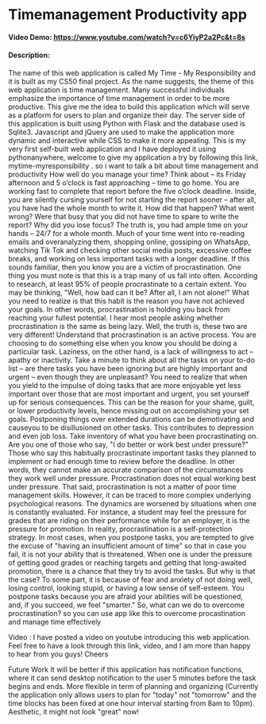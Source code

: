 # Timemanagement Productivity app
#### Video Demo:  https://www.youtube.com/watch?v=c6YiyP2a2Pc&t=8s 
#### Description:
The name of this web application is called My Time - My Responsibility and it is built as my CS50 final project. 
As the name suggests, the theme of this web application is time management. Many successful individuals emphasize the importance of time management in order to be more productive. This give me the idea to build this application which will serve as a platform for users to plan and organize their day. The server side of this application is built using Python with Flask and the database used is Sqlite3. Javascript and jQuery are used to make the application more dynamic and interactive while CSS to make it more appealing. This is my very first self-built web application and I have deployed it using pythonanywhere, welcome to give my application a try by following this link, mytime-myresponsibility .
so i want to talk a bit about time management and productivity How well do you manage your time?
Think about – its Friday afternoon and 5 o’clock is fast approaching – time to
go home. You are working fast to complete that report before the five o’clock
deadline. Inside, you are silently cursing yourself for not starting the report
sooner – after all, you have had the whole month to write it.
How did that happen? What went wrong? Were that busy that you did not
have time to spare to write the report? Why did you lose focus?
The truth is, you had ample time on your hands – 24/7 for a whole month.
Much of your time went into re-reading emails and overanalyzing them,
shopping online, gossiping on WhatsApp, watching Tik Tok and checking
other social media posts, excessive coffee breaks, and working on less
important tasks with a longer deadline.
If this sounds familiar, then you know you are a victim of procrastination.
One thing you must note is that this is a trap many of us fall into often.
According to research, at least 95% of people procrastinate to a certain
extent. You may be thinking, "Well, how bad can it be? After all, I am not
alone!" What you need to realize is that this habit is the reason you have not
achieved your goals. In other words, procrastination is holding you back from
reaching your fullest potential.
I hear most people asking whether procrastination is the same as being lazy.
Well, the truth is, these two are very different! Understand that
procrastination is an active process. You are choosing to do something else
when you know you should be doing a particular task. Laziness, on the other
hand, is a lack of willingness to act – apathy or inactivity.
Take a minute to think about all the tasks on your to-do list – are there tasks
you have been ignoring but are highly important and urgent – even though
they are unpleasant?
You need to realize that when you yield to the impulse of doing tasks that are
more enjoyable yet less important over those that are most important and
urgent, you set yourself up for serious consequences. This can be the reason
for your shame, guilt, or lower productivity levels, hence missing out on
accomplishing your set goals.
Postponing things over extended durations can be demotivating and causeyou to be disillusioned on other tasks. This contributes to depression and
even job loss.
Take inventory of what you have been procrastinating on. Are you one of
those who say, "I do better or work best under pressure?" Those who say this
habitually procrastinate important tasks they planned to implement or had
enough time to review before the deadline. In other words, they cannot make
an accurate comparison of the circumstances they work well under pressure.
Procrastination does not equal working best under pressure.
That said, procrastination is not a matter of poor time management skills.
However, it can be traced to more complex underlying psychological reasons.
The dynamics are worsened by situations when one is constantly evaluated.
For instance, a student may feel the pressure for grades that are riding on
their performance while for an employer, it is the pressure for promotion.
In reality, procrastination is a self-protection strategy.
In most cases, when you postpone tasks, you are tempted to give the excuse
of "having an insufficient amount of time" so that in case you fail, it is not
your ability that is threatened. When one is under the pressure of getting good
grades or reaching targets and getting that long-awaited promotion, there is a
chance that they try to avoid the tasks. But why is that the case? To some
part, it is because of fear and anxiety of not doing well, losing control,
looking stupid, or having a low sense of self-esteem.
You postpone tasks because you are afraid your abilities will be questioned,
and, if you succeed, we feel "smarter."
So, what can we do to overcome procrastination?
so you can use app like this to overcome procastination and manage time effectively

Video :
I have posted a video on youtube introducing this web application. Feel free to have a look through this link, video, and I am more than happy to hear from you guys! Cheers 

Future Work
It will be better if this application has notification functions, where it can send desktop notification to the user 5 minutes before the task begins and ends.
More flexible in term of planning and organizing (Currently the application only allows users to plan for "today" not "tomorrow" and the time blocks has been fixed at one hour interval starting from 8am to 10pm).
Aesthetic, it might not look "great" now! 
